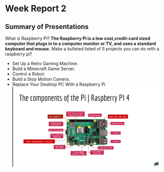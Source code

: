 # Week Report 2
## Summary of Presentations
What is Raspberry Pi?
**The Raspberry Pi is a low cost,credit-card sized computer that plugs in to a computer monitor or TV, and uses a standard keyboard and mouse.**
  Make a bulleted listed of 5 projects you can do with a raspberry pi?
* Set Up a Retro Gaming Machine. 
* Build a Minecraft Game Server.
* Control a Robot.
* Build a Stop Motion Camera.
* Replace Your Desktop PC With a Raspberry Pi
![a1](a1.png)